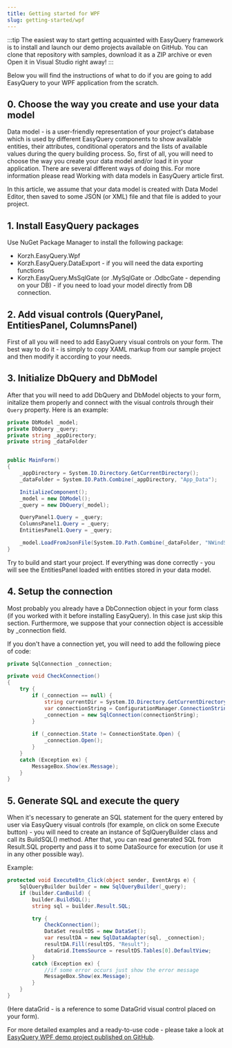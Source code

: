 ```yaml
---
title: Getting started for WPF
slug: getting-started/wpf
---
```


:::tip
The easiest way to start getting acquainted with EasyQuery framework is to install and launch our demo projects available on GitHub. You can clone that repository with samples, download it as a ZIP archive or even Open it in Visual Studio right away!
:::

Below you will find the instructions of what to do if you are going to add EasyQuery to your WPF application from the scratch.

## 0. Choose the way you create and use your data model

Data model - is a user-friendly representation of your project's database which is used by different EasyQuery components to show available entities, their attributes, conditional operators and the lists of available values during the query building process. So, first of all, you will need to choose the way you create your data model and/or load it in your application. There are several different ways of doing this. For more information please read Working with data models in EasyQuery article first.

In this article, we assume that your data model is created with Data Model Editor, then saved to some JSON (or XML) file and that file is added to your project.

## 1. Install EasyQuery packages

Use NuGet Package Manager to install the following package:

- Korzh.EasyQuery.Wpf
- Korzh.EasyQuery.DataExport - if you will need the data exporting functions
- Korzh.EasyQuery.MsSqlGate (or .MySqlGate or .OdbcGate - depending on your DB) - if you need to load your model directly from DB connection.

## 2. Add visual controls (QueryPanel, EntitiesPanel, ColumnsPanel)

First of all you will need to add EasyQuery visual controls on your form. The best way to do it - is simply to copy XAML markup from our sample project and then modify it according to your needs.

## 3. Initialize DbQuery and DbModel

After that you will need to add DbQuery and DbModel objects to your form, initalize them properly and connect with the visual controls through their `Query` property. Here is an example:

```csharp
private DbModel _model;
private DbQuery _query;
private string _appDirectory;
private string _dataFolder


public MainForm()
{
	_appDirectory = System.IO.Directory.GetCurrentDirectory();
	_dataFolder = System.IO.Path.Combine(_appDirectory, "App_Data");

	InitializeComponent();
	_model = new DbModel();
	_query = new DbQuery(_model);

	QueryPanel1.Query = _query;
	ColumnsPanel1.Query = _query;
	EntitiesPanel1.Query = _query;

    _model.LoadFromJsonFile(System.IO.Path.Combine(_dataFolder, "NWindSQL.json"));
}
```

Try to build and start your project. If everything was done correctly - you will see the EntitiesPanel loaded with entities stored in your data model.

## 4. Setup the connection

Most probably you already have a DbConnection object in your form class (if you worked with it before installing EasyQuery). In this case just skip this section. Furthermore, we suppose that your connection object is accessible by _connection field.

If you don't have a connection yet, you will need to add the following piece of code:

```csharp
private SqlConnection _connection;

private void CheckConnection()
{
	try {
		if (_connection == null) {
			string currentDir = System.IO.Directory.GetCurrentDirectory();
			var connectionString = ConfigurationManager.ConnectionStrings["DefaultConnection"]?.ToString();
			_connection = new SqlConnection(connectionString);
		}
		
		if (_connection.State != ConnectionState.Open) {
			_connection.Open();
		}
	}
	catch (Exception ex) {
		MessageBox.Show(ex.Message);
	}
}
```

## 5. Generate SQL and execute the query

When it's necessary to generate an SQL statement for the query entered by user via EasyQuery visual controls (for example, on click on some Execute button) - you will need to create an instance of SqlQueryBuilder class and call its BuildSQL() method. After that, you can read generated SQL from Result.SQL property and pass it to some DataSource for execution (or use it in any other possible way).

Example:

```csharp
protected void ExecuteBtn_Click(object sender, EventArgs e) { 
    SqlQueryBuilder builder = new SqlQueryBuilder(_query);
    if (builder.CanBuild) {
        builder.BuildSQL();
        string sql = builder.Result.SQL;

        try { 
		    CheckConnection();
			DataSet resultDS = new DataSet();
            var resultDA = new SqlDataAdapter(sql, _connection); 
            resultDA.Fill(resultDS, "Result");
			dataGrid.ItemsSource = resultDS.Tables[0].DefaultView;   
        }  
        catch (Exception ex) { 
            //if some error occurs just show the error message  
            MessageBox.Show(ex.Message);       
        }  
    }
}
```

(Here dataGrid - is a reference to some DataGrid visual control placed on your form).

For more detailed examples and a ready-to-use code - please take a look at [EasyQuery WPF demo project published on GitHub](https://github.com/easyquery/Net4Samples/tree/master/EqWpfDemo).